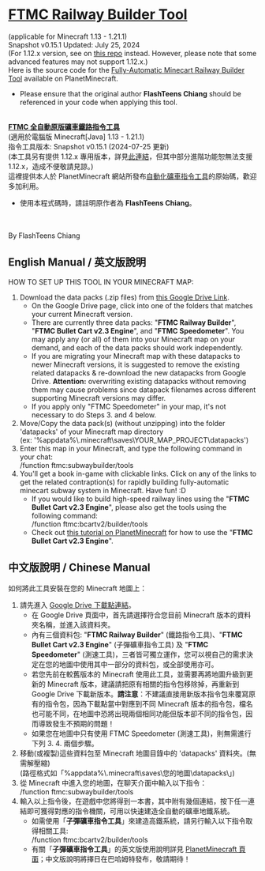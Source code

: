 # [FTMC Railway Builder Tool](https://www.planetminecraft.com/mod/1-12-x-vanilla-mod-fully-automatic-minecart-railway-builder-tool/)
(applicable for Minecraft 1.13 - 1.21.1)<br>
Snapshot v0.15.1 Updated: July 25, 2024<br>
(For 1.12.x version, see on [this repo](https://github.com/flashteens/FTMCRailBuilder) instead. However, please note that some advanced features may not support 1.12.x.)<br>
Here is the source code for the [Fully-Automatic Minecart Railway Builder Tool](https://www.planetminecraft.com/mod/1-12-x-vanilla-mod-fully-automatic-minecart-railway-builder-tool/) available on PlanetMinecraft.
* Please ensure that the original author **FlashTeens Chiang** should be referenced in your code when applying this tool.
<br>
<b><a href='https://www.planetminecraft.com/mod/1-12-x-vanilla-mod-fully-automatic-minecart-railway-builder-tool/'>FTMC 全自動原版礦車鐵路指令工具</a></b><br>
(適用於電腦版 Minecraft[Java] 1.13 - 1.21.1)<br>
指令工具版本: Snapshot v0.15.1 (2024-07-25 更新)<br>
(本工具另有提供 1.12.x 專用版本，詳見<a href='https://github.com/flashteens/FTMCRailBuilder'>此連結</a>，但其中部分進階功能恕無法支援 1.12.x，造成不便敬請見諒。)<br>
這裡提供本人於 PlanetMinecraft 網站所發布<a href='https://www.planetminecraft.com/mod/1-12-x-vanilla-mod-fully-automatic-minecart-railway-builder-tool/'>自動化礦車指令工具</a>的原始碼，歡迎多加利用。

* 使用本程式碼時，請註明原作者為 <b>FlashTeens Chiang</b>。
<br>
<br>
By FlashTeens Chiang

## English Manual / 英文版說明

HOW TO SET UP THIS TOOL IN YOUR MINECRAFT MAP:
1. Download the data packs (.zip files) from [this Google Drive Link](https://drive.google.com/drive/folders/17wC49MOp5E19GXIX7YvnoGrULzCf13AL?usp=sharing).
   * On the Google Drive page, click into one of the folders that matches your current Minecraft version.
   * There are currently three data packs: "<b>FTMC Railway Builder</b>", "<b>FTMC Bullet Cart v2.3 Engine</b>", and "<b>FTMC Speedometer</b>". You may apply any (or all) of them into your Minecraft map on your demand, and each of the data packs should work independently.
   * If you are migrating your Minecraft map with these datapacks to newer Minecraft versions, it is suggested to remove the existing related datapacks &amp; re-download the new datapacks from Google Drive. <b>Attention:</b> overwriting existing datapacks without removing them may cause problems since datapack filenames across different supporting Minecraft versions may differ.
   * If you apply only "FTMC Speedometer" in your map, it's not necessary to do Steps 3. and 4 below.
2. Move/Copy the data pack(s) (without unzipping) into the folder 'datapacks' of your Minecraft map directory<br>
   (ex: '%appdata%\\.minecraft\saves\YOUR_MAP_PROJECT\datapacks\')
3. Enter this map in your Minecraft, and type the following command in your chat:<br>
   /function ftmc:subwaybuilder/tools<br>
4. You'll get a book in-game with clickable links. Click on any of the links to get the related contraption(s) for rapidly building fully-automatic minecart subway system in Minecraft. Have fun! :D
   * If you would like to build high-speed railway lines using the "<b>FTMC Bullet Cart v2.3 Engine</b>", please also get the tools using the following command:<br>
   /function ftmc:bcartv2/builder/tools<br>
   * Check out [this tutorial on PlanetMinecraft](https://www.planetminecraft.com/mod/1-13-instant-high-speed-railway-builder-tool-datapack/) for how to use the "<b>FTMC Bullet Cart v2.3 Engine</b>".


## 中文版說明 / Chinese Manual

如何將此工具安裝在您的 Minecraft 地圖上：
1. 請先進入 [Google Drive 下載點連結](https://drive.google.com/drive/folders/17wC49MOp5E19GXIX7YvnoGrULzCf13AL?usp=sharing)。
   * 在 Google Drive 頁面中，首先請選擇符合您目前 Minecraft 版本的資料夾名稱，並進入該資料夾。
   * 內有三個資料包: "<b>FTMC Railway Builder</b>" (鐵路指令工具)、"<b>FTMC Bullet Cart v2.3 Engine</b>" (子彈礦車指令工具) 及 "<b>FTMC Speedometer</b>" (測速工具)，三者皆可獨立運作，您可以視自己的需求決定在您的地圖中使用其中一部分的資料包，或全部使用亦可。
   * 若您先前在較舊版本的 Minecraft 使用此工具，並需要再將地圖升級到更新的 Minecraft 版本，建議請把原有相關的指令包移除掉，再重新到 Google Drive 下載新版本。<b>請注意</b>：不建議直接用新版本指令包來覆寫原有的指令包，因為下載點當中對應到不同 Minecraft 版本的指令包，檔名也可能不同，在地圖中恐將出現兩個相同功能但版本卻不同的指令包，因而導致發生不預期的問題！
   * 如果您在地圖中只有使用 FTMC Speedometer (測速工具)，則無需進行下列 3. 4. 兩個步驟。
2. 移動(或複製)這些資料包至 Minecraft 地圖目錄中的 'datapacks' 資料夾。(無需解壓縮)<br>
   (路徑格式如「%appdata%\\.minecraft\saves\您的地圖\datapacks\」)
3. 從 Minecraft 中進入您的地圖，在聊天介面中輸入以下指令：<br>
   /function ftmc:subwaybuilder/tools<br>
4. 輸入以上指令後，在遊戲中您將得到一本書，其中附有幾個連結，按下任一連結即可獲得對應的指令機關，可用以快速建造全自動的礦車地鐵系統。
   * 如需使用「<b>子彈礦車指令工具</b>」來建造高鐵系統，請另行輸入以下指令取得相關工具:<br>
   /function ftmc:bcartv2/builder/tools<br>
   * 有關「<b>子彈礦車指令工具</b>」的英文版使用說明詳見 [PlanetMinecraft 頁面](https://www.planetminecraft.com/mod/1-13-instant-high-speed-railway-builder-tool-datapack/)；中文版說明將擇日在巴哈姆特發布，敬請期待！
